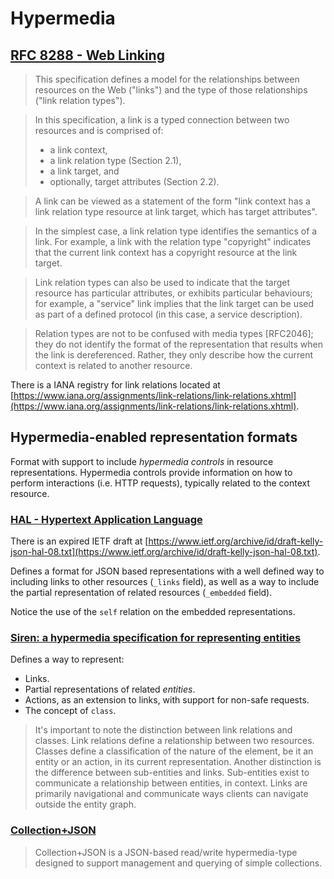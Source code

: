 # Hypermedia

## [RFC 8288 - Web Linking](ttps://tools.ietf.org/html/rfc8288)

> This specification defines a model for the relationships between
   resources on the Web ("links") and the type of those relationships
   ("link relation types").

> In this specification, a link is a typed connection between two
   resources and is comprised of:
>
>   -  a link context,
>   -  a link relation type (Section 2.1),
>   -  a link target, and
>   -  optionally, target attributes (Section 2.2).

>  A link can be viewed as a statement of the form "link context has a
   link relation type resource at link target, which has target
   attributes".

>  In the simplest case, a link relation type identifies the semantics
   of a link.  For example, a link with the relation type "copyright"
   indicates that the current link context has a copyright resource at
   the link target.

>   Link relation types can also be used to indicate that the target
   resource has particular attributes, or exhibits particular
   behaviours; for example, a "service" link implies that the link
   target can be used as part of a defined protocol (in this case, a
   service description).

>   Relation types are not to be confused with media types [RFC2046];
   they do not identify the format of the representation that results
   when the link is dereferenced.  Rather, they only describe how the
   current context is related to another resource. 

There is a IANA registry for link relations located at [https://www.iana.org/assignments/link-relations/link-relations.xhtml](https://www.iana.org/assignments/link-relations/link-relations.xhtml).

## Hypermedia-enabled representation formats

Format with support to include _hypermedia controls_ in resource representations.
Hypermedia controls provide information on how to perform interactions (i.e. HTTP requests), typically related to the context resource.

### [HAL - Hypertext Application Language](https://stateless.group/hal_specification.html)

There is an expired IETF draft at [https://www.ietf.org/archive/id/draft-kelly-json-hal-08.txt](https://www.ietf.org/archive/id/draft-kelly-json-hal-08.txt).

Defines a format for JSON based representations with a well defined way to including links to other resources (`_links` field), as well as a way to include the partial representation of related resources (`_embedded` field).

Notice the use of the `self` relation on the embedded representations.

### [Siren: a hypermedia specification for representing entities](https://github.com/kevinswiber/siren)

Defines a way to represent:
- Links.
- Partial representations of related _entities_.
- Actions, as an extension to links, with support for non-safe requests.
- The concept of `class`.

> It's important to note the distinction between link relations and classes. Link relations define a relationship between two resources. Classes define a classification of the nature of the element, be it an entity or an action, in its current representation.
> Another distinction is the difference between sub-entities and links. Sub-entities exist to communicate a relationship between entities, in context. Links are primarily navigational and communicate ways clients can navigate outside the entity graph.

### [Collection+JSON](https://github.com/collection-json/spec)

> Collection+JSON is a JSON-based read/write hypermedia-type designed to support management and querying of simple collections.